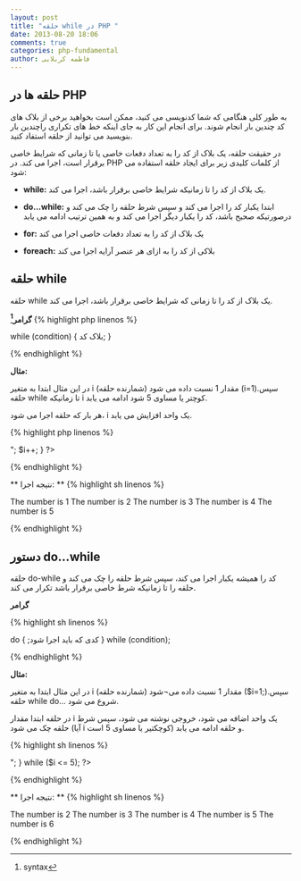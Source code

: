 ```yaml
---
layout: post
title: "حلقه while در PHP "
date: 2013-08-20 18:06
comments: true
categories: php-fundamental
author: فاطمه کربلایی
---
```


## حلقه ها در PHP  ##

به طور کلی هنگامی که شما کدنویسی می کنید، ممکن است بخواهید برخی از بلاک های کد چندین بار انجام شوند. برای انجام این کار به جای اینکه خط های تکراری راچندین بار بنویسید می توانید از حلقه استفاد کنید. 

در حقیقت حلقه، یک بلاک از کد را به تعداد دفعات خاصی یا تا زمانی که شرایط خاصی برقرار است، اجرا می کند. در PHP از کلمات کلیدی زیر برای ایجاد حلقه استفاده می شود:

*	**while:** یک بلاک از کد را تا زمانیکه شرایط خاصی برقرار باشد، اجرا می کند.
	
*	**do...while:** ابتدا یکبار کد را اجرا می کند و سپس شرط حلقه را چک می کند و درصورتیکه صحیح باشد، کد را یکبار دیگر اجرا می کند و به همین ترتیب ادامه می یابد
	
*	**for:** یک بلاک از کد را به تعداد دفعات خاصی اجرا می کند
	
*	**foreach:** بلاکی از کد را به ازای هر عنصر آرایه اجرا می کند


## حلقه while  ##

حلقه while یک بلاک از کد را تا زمانی که شرایط خاصی برقرار باشد، اجرا می کند.

**گرامر[^1]**
{% highlight php linenos %}

while (condition)
  {
  بلاک کد;
  }

{% endhighlight %}

**مثال:**

 در این مثال ابتدا به متغیر i (شمارنده حلقه) مقدار 1 نسبت داده می شود (i=1).سپس حلقه while  تا زمانیکه i  کوچتر یا مساوی 5 شود ادامه می یابد. 

هر بار که حلقه اجرا می شود، i یک واحد افزایش می یابد.

{% highlight php linenos %}

<?php
$i = 1;
while($i <= 5)
  {
  echo "The number is " . $i . "<br>";
  $i++;
  }
?>


{% endhighlight %}


** نتیجه اجرا: **
{% highlight sh linenos %}

The number is 1
The number is 2
The number is 3
The number is 4
The number is 5


{% endhighlight %}

## دستور do…while ##

حلقه do-while کد را همیشه یکبار اجرا می کند، سپس شرط حلقه را چک می کند و حلقه را تا زمانیکه شرط خاصی برقرار باشد تکرار می کند.

**گرامر**

{% highlight sh linenos %}

do
  {
;کدی که باید اجرا شود
  }
while (condition);



{% endhighlight %}

**مثال:**

 در این مثال ابتدا به متغیر i (شمارنده حلقه) مقدار 1 نسبت داده می¬شود ($i=1;).سپس حلقه while do… شروع می شود.

 در حلقه ابتدا مقدار i یک واحد اضافه می شود، خروجی نوشته می شود، سپس شرط حلقه چک می شود (آیا i کوچکتیر یا مساوی 5 است) و حلقه ادامه می یابد. 

{% highlight sh linenos %}

<?php
$i = 1;
do
  {
  $i++;
  echo "The number is " . $i . "<br>";
  }
while ($i <= 5);
?>

{% endhighlight %}


** نتیجه اجرا: **
{% highlight sh linenos %}

The number is 2
The number is 3
The number is 4
The number is 5
The number is 6

{% endhighlight %}











[^1]:syntax